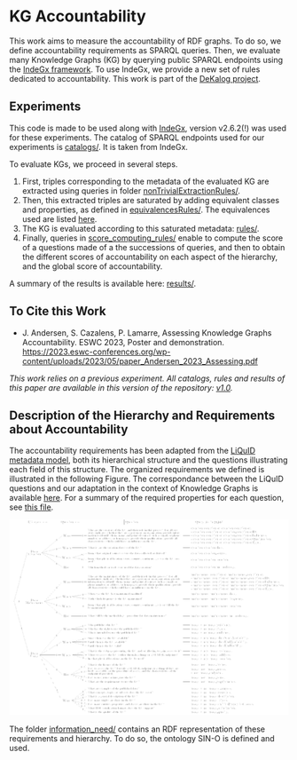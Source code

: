 # KG Accountability
This work aims to measure the accountability of RDF graphs. To do so, we define accountability requirements as SPARQL queries. Then, we evaluate many Knowledge Graphs (KG) by querying public SPARQL endpoints using the [IndeGx framework](https://github.com/Wimmics/dekalog). To use IndeGx, we provide a new set of rules dedicated to accountability.
This work is part of the [DeKalog project](https://dekalog.univ-nantes.fr).

## Experiments
This code is made to be used along with [IndeGx](https://github.com/Wimmics/dekalog), version v2.6.2(!) was used for these experiments.
The catalog of SPARQL endpoints used for our experiments is [catalogs/](catalogs/). It is taken from IndeGx.

To evaluate KGs, we proceed in several steps.
1. First, triples corresponding to the metadata of the evaluated KG are extracted using queries in folder [nonTrivialExtractionRules/](nonTrivialExtractionRules/).
2. Then, this extracted triples are saturated by adding equivalent classes and properties, as defined in [equivalencesRules/](equivalencesRules/). The equivalences used are listed [here](/docs/equivalences.md).
3. The KG is evaluated according to this saturated metadata: [rules/](rules/).
4. Finally, queries in [score_computing_rules/](score_computing_rules/) enable to compute the score of a questions made of a the successions of queries, and then to obtain the different scores of accountability on each aspect of the hierarchy, and the global score of accountability.

A summary of the results is available here: [results/](results/).

## To Cite this Work
- J. Andersen, S. Cazalens, P. Lamarre, Assessing Knowledge Graphs Accountability. ESWC 2023, Poster and demonstration. https://2023.eswc-conferences.org/wp-content/uploads/2023/05/paper_Andersen_2023_Assessing.pdf

*This work relies on a previous experiment. All catalogs, rules and results of this paper are available in this version of the repository: [v1.0](https://github.com/Jendersen/KG_accountability/tree/v1.0).*

## Description of the Hierarchy and Requirements about Accountability

The accountability requirements has been adapted from the [LiQuID metadata model](https://ceur-ws.org/Vol-2716/paper5.pdf), both its hierarchical structure and the questions illustrating each field of this structure. The organized requirements we defined is illustrated in the following Figure. The correspondance between the LiQuID questions and our adaptation in the context of Knowledge Graphs is available [here](docs/README.md). For a summary of the required properties for each question, see [this file](docs/questions_and_properties.md).

[![Accountability requirements](docs/tag_quest_query.png)](docs/tag_question_query.pdf)

The folder [information_need/](information_need/) contains an RDF representation of these requirements and hierarchy. To do so, the ontology SIN-O is defined and used.
